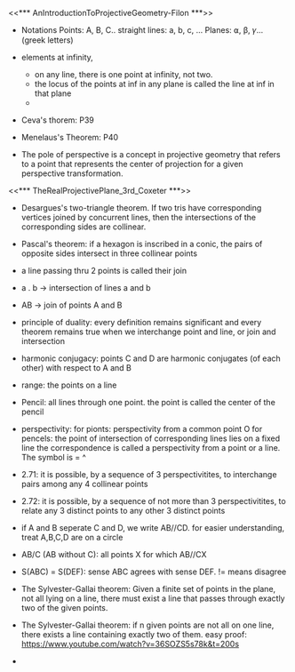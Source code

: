 

<<*** AnIntroductionToProjectiveGeometry-Filon ***>>

- Notations
  Points: A, B, C..
  straight lines: a, b, c, ...
  Planes: ⍺, β, 𝛾... (greek letters)

- elements at infinity, 
  - on any line,  there is one point at infinity, not two.
  - the locus of the points at inf in any plane is called the line at inf in that plane
  - 

- Ceva's thorem:  P39

- Menelaus's Theorem: P40

- The pole of perspective is a concept in projective geometry that refers to a point that represents the center of projection for a given perspective transformation.



<<*** TheRealProjectivePlane_3rd_Coxeter ***>>

- Desargues's two-triangle theorem. If two tris have corresponding vertices joined by concurrent lines, then the intersections of the corresponding sides are collinear.

- Pascal's theorem: if a hexagon is inscribed in a conic, the pairs of opposite sides intersect in three collinear points

- a line passing thru 2 points is called their join

- a . b -> intersection of lines a and b

- AB -> join of points A and B

- principle of duality: every definition remains significant and every theorem remains true when we interchange 
    point and line, or join and intersection

- harmonic conjugacy: points C and D are harmonic conjugates (of each other) with respect to A and B

- range: the points on a line
- Pencil: all lines through one point. the point is called the center of the pencil

- perspectivity: 
  for pionts:   perspectivity from a common point O
  for pencels:  the point of intersection of corresponding lines lies on a fixed line 
  the correspondence is called a perspectivity from a point or a line. The symbol is 
      =
      ^

- 2.71: it is possible, by a sequence of 3 perspectivitites, to interchange pairs among any 4 collinear points

- 2.72: it is possible, by a sequence of not more than 3 perspectivitites, to relate any 3 distinct points to any other 3 distinct points

- if A and B seperate C and D, we write AB//CD. for easier understanding, treat A,B,C,D are on a circle

- AB/C (AB without C): all points X for which AB//CX

- S(ABC) = S(DEF): sense ABC agrees with sense DEF.   != means disagree

- The Sylvester-Gallai theorem: Given a finite set of points in the plane, not all lying on a line, there must exist a line that passes through exactly two of the given points.

- The Sylvester-Gallai theorem: if n given points are not all on one line, there exists a line containing exactly two of them.
  easy proof: https://www.youtube.com/watch?v=36SOZS5s78k&t=200s

- 